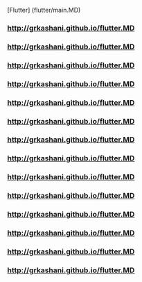 [Flutter] (flutter/main.MD)
### http://grkashani.github.io/flutter.MD
### http://grkashani.github.io/flutter.MD
### http://grkashani.github.io/flutter.MD
### http://grkashani.github.io/flutter.MD
### http://grkashani.github.io/flutter.MD
### http://grkashani.github.io/flutter.MD
### http://grkashani.github.io/flutter.MD
### http://grkashani.github.io/flutter.MD
### http://grkashani.github.io/flutter.MD
### http://grkashani.github.io/flutter.MD
### http://grkashani.github.io/flutter.MD
### http://grkashani.github.io/flutter.MD
### http://grkashani.github.io/flutter.MD
### http://grkashani.github.io/flutter.MD
